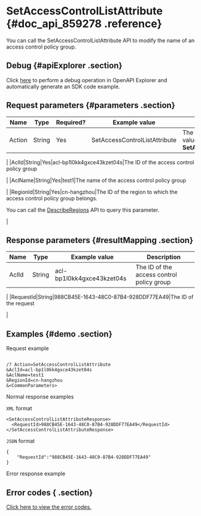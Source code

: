 # SetAccessControlListAttribute {#doc_api_859278 .reference}

You can call the SetAccessControlListAttribute API to modify the name of an access control policy group.

## Debug {#apiExplorer .section}

Click [here](https://api.aliyun.com/#product=Slb&api=SetAccessControlListAttribute) to perform a debug operation in OpenAPI Explorer and automatically generate an SDK code example.

## Request parameters {#parameters .section}

|Name|Type|Required?|Example value|Description|
|----|----|---------|-------------|-----------|
|Action|String|Yes|SetAccessControlListAttribute|The action to perform. Valid value: **SetAccessControlListAttribute**.

 |
|AclId|String|Yes|acl-bp1l0kk4gxce43kzet04s|The ID of the access control policy group

 |
|AclName|String|Yes|test1|The name of the access control policy group

 |
|RegionId|String|Yes|cn-hangzhou|The ID of the region to which the access control policy group belongs.

 You can call the [DescribeRegions](~~27584~~) API to query this parameter.

 |

## Response parameters {#resultMapping .section}

|Name|Type|Example value|Description|
|----|----|-------------|-----------|
|AclId|String|acl-bp1l0kk4gxce43kzet04s|The ID of the access control policy group

 |
|RequestId|String|988CB45E-1643-48C0-87B4-928DDF77EA49|The ID of the request

 |

## Examples {#demo .section}

Request example

``` {#request_demo}

/? Action=SetAccessControlListAttribute
&AclId=acl-bp1l0kk4gxce43kzet04s
&AclName=test1
&RegionId=cn-hangzhou
&<CommonParameters>

```

Normal response examples

`XML` format

``` {#xml_return_success_demo}
<SetAccessControlListAttributeResponse>
  <RequestId>988CB45E-1643-48C0-87B4-928DDF77EA49</RequestId>
</SetAccessControlListAttributeResponse>

```

`JSON` format

``` {#json_return_success_demo}
{
	"RequestId":"988CB45E-1643-48C0-87B4-928DDF77EA49"
}
```

Error response example

## Error codes { .section}

[Click here to view the error codes.](https://error-center.aliyun.com/status/product/Slb)


